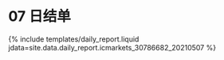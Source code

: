 # 07 日结单

{% include  templates/daily_report.liquid jdata=site.data.daily_report.icmarkets_30786682_20210507 %}